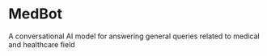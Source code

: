 # MedBot
A conversational AI model for answering general queries related to medical and healthcare field
